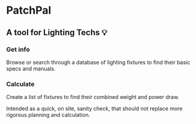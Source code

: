 # PatchPal

## A tool for Lighting Techs :bulb:

### Get info

Browse or search through a database of lighting fixtures to find their basic specs and manuals.

### Calculate

Create a list of fixtures to find their combined weight and power draw.

Intended as a quick, on site, sanity check, that should not replace more rigorous planning and calculation.
